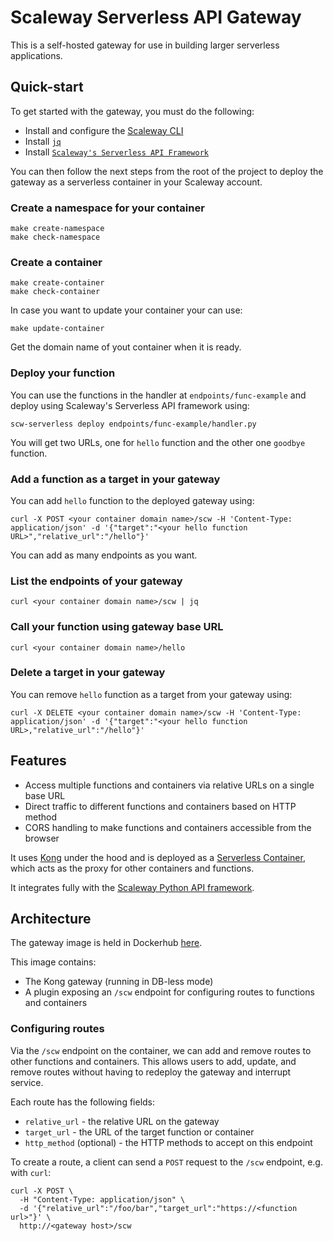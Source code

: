 # Scaleway Serverless API Gateway

This is a self-hosted gateway for use in building larger serverless applications.

## Quick-start

To get started with the gateway, you must do the following:

- Install and configure the [Scaleway CLI](https://github.com/scaleway/scaleway-cli)
- Install [`jq`](https://stedolan.github.io/jq/download/)
- Install [`Scaleway's Serverless API Framework`](https://github.com/scaleway/serverless-api-project)


You can then follow the next steps from the root of the project to deploy the gateway as a serverless container in your Scaleway account.

### Create a namespace for your container 

```
make create-namespace
make check-namespace
```

### Create a container
```
make create-container
make check-container
```

In case you want to update your container your can use:
```
make update-container
```

Get the domain name of yout container when it is ready.

### Deploy your function
You can use the functions in the handler at `endpoints/func-example` and deploy using Scaleway's Serverless API framework using:
```
scw-serverless deploy endpoints/func-example/handler.py
```

You will get two URLs, one for `hello` function and the other one `goodbye` function.


### Add a function as a target in your gateway
You can add `hello` function to the deployed gateway using:
```
curl -X POST <your container domain name>/scw -H 'Content-Type: application/json' -d '{"target":"<your hello function URL>","relative_url":"/hello"}'
```
You can add as many endpoints as you want.

### List the endpoints of your gateway
```
curl <your container domain name>/scw | jq
```

### Call your function using gateway base URL
```
curl <your container domain name>/hello
```

### Delete a target in your gateway
You can remove `hello` function as a target from your gateway using:
```
curl -X DELETE <your container domain name>/scw -H 'Content-Type: application/json' -d '{"target":"<your hello function URL>,"relative_url":"/hello"}'
```

## Features

- Access multiple functions and containers via relative URLs on a single base URL
- Direct traffic to different functions and containers based on HTTP method
- CORS handling to make functions and containers accessible from the browser

It uses [Kong](https://konghq.com/) under the hood and is deployed as a [Serverless Container](https://www.scaleway.com/en/serverless-containers/), which acts as the proxy for other containers and functions.

It integrates fully with the [Scaleway Python API framework](https://github.com/scaleway/serverless-api-project).

## Architecture

The gateway image is held in Dockerhub [here](https://hub.docker.com/r/shillakerscw/scw-sls-gw).

This image contains:

- The Kong gateway (running in DB-less mode)
- A plugin exposing an `/scw` endpoint for configuring routes to functions and containers

### Configuring routes

Via the `/scw` endpoint on the container, we can add and remove routes to other functions and containers. This allows users to add, update, and remove routes without having to redeploy the gateway and interrupt service.

Each route has the following fields:

- `relative_url` - the relative URL on the gateway
- `target_url` - the URL of the target function or container
- `http_method` (optional) - the HTTP methods to accept on this endpoint

To create a route, a client can send a `POST` request to the `/scw` endpoint, e.g. with `curl`:

```
curl -X POST \
  -H "Content-Type: application/json" \
  -d '{"relative_url":"/foo/bar","target_url":"https://<function url>"}' \
  http://<gateway host>/scw
```

